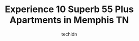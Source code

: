 ---
layout: ampstory
image: https://i0.wp.com/www.depkes.org/wp-content/uploads/2023/06/55-plus-apartments-0-in-memphis-tn-1685784551.jpeg?resize=640,853
author: techidn
featured: false
description: Discover the impressive array of 55 Plus Apartments options in Memphis TN, where you can find 10 of the largest 55 Plus Apartments establishments in the area. From renowned classics to hidde
title: Experience 10 Superb 55 Plus Apartments in Memphis TN
cover:
   title: Experience 10 Superb 55 Plus Apartments in Memphis TN
   subtitle: Rickpate
   background: https://www.depkes.org/wp-content/uploads/2023/06/55-plus-apartments-0-in-memphis-tn-1685784551.jpeg

pages: 
 - layout: thirds
   top: <h1>#1 Wesley Graceland Gardens</h1>
   bottom: "<p>It nice and beautiful  over there cant wait until I turn 62 to live there.</p>"
   background: https://www.depkes.org/wp-content/uploads/2023/06/55-plus-apartments-1-in-memphis-tn-1685784552.jpeg
   backgroundblur: true
 - layout: thirds
   top: <h1>#2 Town Village Audubon Park</h1>
   bottom: "<p>When someone comes to live in a community like Town Village, they do not suddenly lose interest in nor no longer take pleasure from what had interested and pleased them b</p>"
   background: https://www.depkes.org/wp-content/uploads/2023/06/55-plus-apartments-2-in-memphis-tn-1685784552.jpeg
   cta:
      link: https://www.depkes.org/blog/experience-10-superb-55-plus-apartments-in-memphis-tn/
      text: Experience 10 Superb 55 Plus Apartments in Memphis TN
 - layout: thirds
   top: <h1>#3 Belmont Village Senior Living Memphis</h1>
   bottom: "<p>6605 N Quail Hollow Rd, Memphis, TN 38120, United States</p>"
   background: https://www.depkes.org/wp-content/uploads/2023/06/55-plus-apartments-3-in-memphis-tn-1685784552.jpeg
   cta:
      link: https://www.depkes.org/blog/experience-10-superb-55-plus-apartments-in-memphis-tn/
      text: Experience 10 Superb 55 Plus Apartments in Memphis TN
 - layout: thirds
   top: <h1>#4 The Elevation at Autumn Ridge</h1>
   bottom: "<p>6301 Village Grove Dr, Memphis, TN 38115, United States</p>"
   background: https://images.unsplash.com/photo-1509114397022-ed747cca3f65?ixlib=rb-4.0.3&ixid=MnwxMjA3fDB8MHxwaG90by1wYWdlfHx8fGVufDB8fHx8&auto=format&fit=crop&w=640&h=853&q=80
   cta:
      link: https://www.depkes.org/blog/experience-10-superb-55-plus-apartments-in-memphis-tn/
      text: Experience 10 Superb 55 Plus Apartments in Memphis TN
 - layout: thirds
   top: <h1>#5 Avenida Watermarq at Germantown</h1>
   bottom: "<p>7900 Wolf River Blvd, Germantown, TN 38138, United States</p>"
   background: https://images.unsplash.com/photo-1608411404720-c8f0417bcdba?ixlib=rb-4.0.3&ixid=MnwxMjA3fDB8MHxwaG90by1wYWdlfHx8fGVufDB8fHx8&auto=format&fit=crop&w=640&h=853&q=80
   cta:
      link: https://www.depkes.org/blog/experience-10-superb-55-plus-apartments-in-memphis-tn/
      text: Experience 10 Superb 55 Plus Apartments in Memphis TN
 - layout: thirds
   top: <h1>#6 Wesley Highland Meadows</h1>
   bottom: "<p>3517 Andy Way Ln, Memphis, TN 38128, United States</p>"
   background: https://images.unsplash.com/photo-1602536052359-ef94c21c5948?ixlib=rb-4.0.3&ixid=MnwxMjA3fDB8MHxwaG90by1wYWdlfHx8fGVufDB8fHx8&auto=format&fit=crop&w=640&h=853&q=80
   cta:
      link: https://www.depkes.org/blog/experience-10-superb-55-plus-apartments-in-memphis-tn/
      text: Experience 10 Superb 55 Plus Apartments in Memphis TN
 - layout: thirds
   top: <h1>#7 Glendale Park Apartments</h1>
   bottom: "<p>3910 Stuart Rd Apt. 1113, Memphis, TN 38111, United States</p>"
   background: https://images.unsplash.com/photo-1553949345-eb786bb3f7ba?ixlib=rb-4.0.3&ixid=MnwxMjA3fDB8MHxwaG90by1wYWdlfHx8fGVufDB8fHx8&auto=format&fit=crop&w=640&h=853&q=80
   cta:
      link: https://www.depkes.org/blog/experience-10-superb-55-plus-apartments-in-memphis-tn/
      text: Experience 10 Superb 55 Plus Apartments in Memphis TN
 - layout: thirds
   middle: Continue reading...
   background: https://images.unsplash.com/photo-1541356665065-22676f35dd40?ixlib=rb-4.0.3&ixid=MnwxMjA3fDB8MHxwaG90by1wYWdlfHx8fGVufDB8fHx8&auto=format&fit=crop&w=640&h=853&q=80
   cta:
      link: https://www.depkes.org/blog/experience-10-superb-55-plus-apartments-in-memphis-tn/
      text: Experience 10 Superb 55 Plus Apartments in Memphis TN
      
---